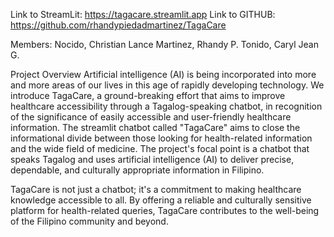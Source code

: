 Link to StreamLit: https://tagacare.streamlit.app
Link to GITHUB: https://github.com/rhandypiedadmartinez/TagaCare

Members:
Nocido, Christian Lance
Martinez,  Rhandy P.
Tonido, Caryl Jean G.

Project  Overview
Artificial intelligence (AI) is being incorporated into more and more areas of our lives in this age of rapidly developing technology. We introduce TagaCare, a ground-breaking effort that aims to improve healthcare accessibility through a Tagalog-speaking chatbot, in recognition of the significance of easily accessible and user-friendly healthcare information.
The streamlit chatbot called "TagaCare" aims to close the informational divide between those looking for health-related information and the wide field of medicine. The project's focal point is a chatbot that speaks Tagalog and uses artificial intelligence (AI) to deliver precise, dependable, and culturally appropriate information in Filipino.

TagaCare is not just a chatbot; it's a commitment to making healthcare knowledge accessible to all. By offering a reliable and culturally sensitive platform for health-related queries, TagaCare contributes to the well-being of the Filipino community and beyond.
